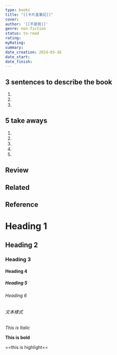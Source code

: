```yaml
---
type: books
title: "[[卡片盒筆記]]"
cover: 
author: '[[不是我]]'
genre: non-fiction
status: to-read
rating: 
myRating: 
summary: 
date_creation: 2024-03-16
date_start: 
date_finish:
---
```

## 3 sentences to describe the book
1. 
2. 
3. 

## 5 take aways
1. 
2. 
3. 
4. 
5. 

## Review



## Related



## Reference


# Heading 1

## Heading 2

### Heading 3

#### Heading 4

##### Heading 5

###### Heading 6

###### 文本樣式

*This is Italic*

**This is bold**

==this is highlight==

